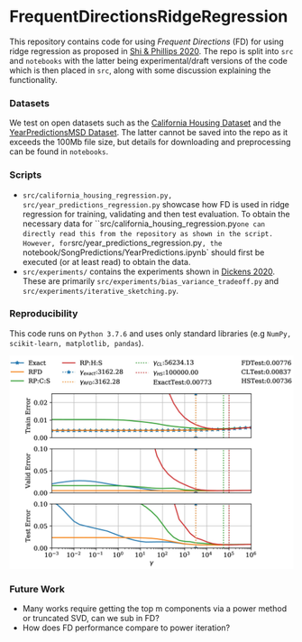 <!--
    Licensed to the Apache Software Foundation (ASF) under one
    or more contributor license agreements.  See the NOTICE file
    distributed with this work for additional information
    regarding copyright ownership.  The ASF licenses this file
    to you under the Apache License, Version 2.0 (the
    "License"); you may not use this file except in compliance
    with the License.  You may obtain a copy of the License at

      http://www.apache.org/licenses/LICENSE-2.0

    Unless required by applicable law or agreed to in writing,
    software distributed under the License is distributed on an
    "AS IS" BASIS, WITHOUT WARRANTIES OR CONDITIONS OF ANY
    KIND, either express or implied.  See the License for the
    specific language governing permissions and limitations
    under the License.
-->

# FrequentDirectionsRidgeRegression
This repository contains code for using _Frequent Directions_ (FD) for using ridge regression as proposed 
in [Shi & Phillips 2020](https://arxiv.org/abs/2002.02013).
The repo is split into `src` and `notebooks` with the latter being experimental/draft versions of the code 
which is then placed in  `src`, along with some discussion explaining the functionality.

### Datasets
We test on open datasets such as the [California Housing Dataset](https://scikit-learn.org/stable/modules/generated/sklearn.datasets.fetch_california_housing.html) and the [YearPredictionsMSD Dataset](https://archive.ics.uci.edu/ml/datasets/YearPredictionMSD).  The latter cannot be saved into the repo as it exceeds the 100Mb file size, but details for downloading and preprocessing can be found in `notebooks`.

### Scripts
- `src/california_housing_regression.py, src/year_predictions_regression.py` showcase how FD is used in ridge regression for training, validating and then test evaluation.  To obtain the necessary data for ``src/california_housing_regression.py` one can directly read this from the repository as shown in the script.  However, for `src/year_predictions_regression.py`, the `notebook/SongPredictions/YearPredictions.ipynb` should first be executed (or at least read) to obtain the data.  
- `src/experiments/` contains the experiments shown in [Dickens 2020](https://arxiv.org/abs/2011.03607). These are primarily `src/experiments/bias_variance_tradeoff.py` and `src/experiments/iterative_sketching.py`.

### Reproducibility
This code runs on `Python 3.7.6` and uses only standard libraries (e.g `NumPy, scikit-learn, matplotlib, pandas`). 

![Experiment Plot](src/experiments/figures/california_housing.jpg)

### Future Work
- Many works require getting the top m components via a power method or truncated SVD, can we sub in FD?
- How does FD performance compare to power iteration?
